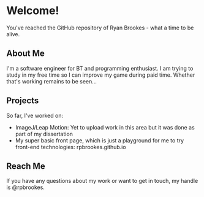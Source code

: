 # Welcome!

You've reached the GitHub repository of Ryan Brookes - what a time to be alive.

## About Me

I'm a software engineer for BT and programming enthusiast. I am trying to study in my free time so I can improve my game during paid time. Whether that's working remains to be seen...

## Projects

So far, I've worked on:

* ImageJ/Leap Motion: Yet to upload work in this area but it was done as part of my dissertation
* My super basic front page, which is just a playground for me to try front-end technologies: rpbrookes.github.io

## Reach Me

If you have any questions about my work or want to get in touch, my handle is @rpbrookes.
